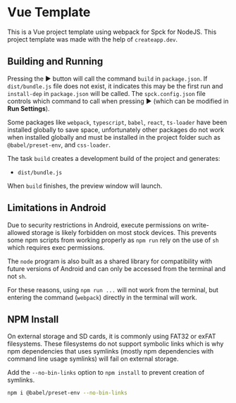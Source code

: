 # Vue Template

This is a Vue project template using webpack for Spck for NodeJS. This project template was made with the help of `createapp.dev`.

## Building and Running

Pressing the ▶ button will call the command `build` in `package.json`. If `dist/bundle.js` file does not exist, it indicates this may be the first run and `install-dep` in `package.json` will be called. The `spck.config.json` file controls which command to call when pressing ▶ (which can be modified in **Run Settings**).

Some packages like `webpack`, `typescript`, `babel`, `react`, `ts-loader` have been installed globally to save space, unfortunately other packages do not work when installed globally and must be installed in the project folder such as `@babel/preset-env`, and `css-loader`.

The task `build` creates a development build of the project and generates:

- `dist/bundle.js`

When `build` finishes, the preview window will launch.

## Limitations in Android

Due to security restrictions in Android, execute permissions on write-allowed storage is likely forbidden on most stock devices. This prevents some npm scripts from working properly as `npm run` rely on the use of `sh` which requires exec permissions.

The `node` program is also built as a shared library for compatibility with future versions of Android and can only be accessed from the terminal and not `sh`.

For these reasons, using `npm run ...` will not work from the terminal, but entering the command (`webpack`) directly in the terminal will work.

## NPM Install

On external storage and SD cards, it is commonly using FAT32 or exFAT filesystems. These filesystems do not support symbolic links which is why npm dependencies that uses symlinks (mostly npm dependencies with command line usage symlinks) will fail on external storage.

Add the `--no-bin-links` option to `npm install` to prevent creation of symlinks.

```bash
npm i @babel/preset-env --no-bin-links
```
